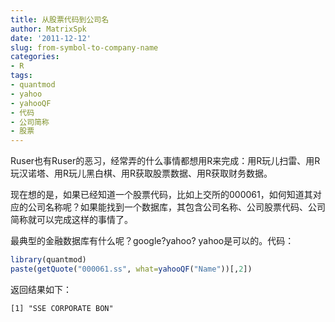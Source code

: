 ```yaml
---
title: 从股票代码到公司名
author: MatrixSpk
date: '2011-12-12'
slug: from-symbol-to-company-name
categories:
- R
tags:
- quantmod
- yahoo
- yahooQF
- 代码
- 公司简称
- 股票
---
```

Ruser也有Ruser的恶习，经常弄的什么事情都想用R来完成：用R玩儿扫雷、用R玩汉诺塔、用R玩儿黑白棋、用R获取股票数据、用R获取财务数据。

现在想的是，如果已经知道一个股票代码，比如上交所的000061，如何知道其对应的公司名称呢？如果能找到一个数据库，其包含公司名称、公司股票代码、公司简称就可以完成这样的事情了。

最典型的金融数据库有什么呢？google?yahoo? yahoo是可以的。代码：


``` r
library(quantmod)
paste(getQuote("000061.ss", what=yahooQF("Name"))[,2])
```

返回结果如下：

```
[1] "SSE CORPORATE BON"
```
